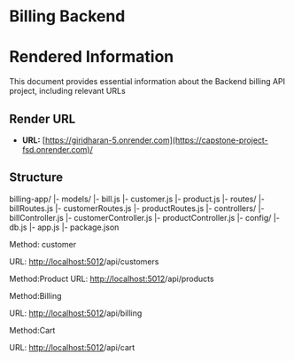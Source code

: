 # Billing Backend

# Rendered Information

This document provides essential information about the Backend billing API project, including relevant URLs 

## Render URL

- **URL:**  [https://giridharan-5.onrender.com](https://capstone-project-fsd.onrender.com)/

## Structure

billing-app/
  |- models/
     |- bill.js
     |- customer.js
     |- product.js
  |- routes/
     |- billRoutes.js
     |- customerRoutes.js
     |- productRoutes.js
  |- controllers/
     |- billController.js
     |- customerController.js
     |- productController.js
  |- config/
     |- db.js
  |- app.js
  |- package.json


Method: customer

URL:  [http://localhost:5012](https://capstone-project-fsd.onrender.com)/api/customers

Method:Product
URL:  [http://localhost:5012](https://capstone-project-fsd.onrender.com)/api/products

Method:Billing

URL:  [http://localhost:5012](https://capstone-project-fsd.onrender.com)/api/billing

Method:Cart

URL:  [http://localhost:5012](https://capstone-project-fsd.onrender.com)/api/cart






